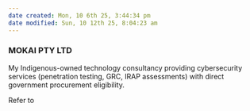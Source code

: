 ```yaml
---
date created: Mon, 10 6th 25, 3:44:34 pm
date modified: Sun, 10 12th 25, 8:04:23 am
---
```

### MOKAI PTY LTD
My Indigenous-owned technology consultancy providing cybersecurity services (penetration testing, GRC, IRAP assessments) with direct government procurement eligibility.

Refer to
